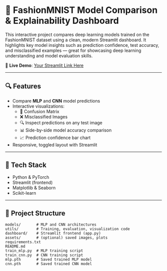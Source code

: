 # 👕 FashionMNIST Model Comparison & Explainability Dashboard

This interactive project compares deep learning models trained on the FashionMNIST dataset using a clean, modern Streamlit dashboard. It highlights key model insights such as prediction confidence, test accuracy, and misclassified examples — great for showcasing deep learning understanding and model evaluation skills.

🔗 **Live Demo**: [Your Streamlit Link Here](https://fashionmnist-dashboard-adikhxm9kazjbmpwxdjhgt.streamlit.app/)

---

## 🔍 Features

- Compare **MLP** and **CNN** model predictions
- Interactive visualizations:
  - 🔁 Confusion Matrix
  - ❌ Misclassified Images
  - 🔍 Inspect predictions on any test image
  - 📊 Side-by-side model accuracy comparison
  - 📈 Prediction confidence bar chart
- Responsive, toggled layout with Streamlit

---

## 🧰 Tech Stack

- Python & PyTorch
- Streamlit (frontend)
- Matplotlib & Seaborn
- Scikit-learn

---

## 📁 Project Structure

```plaintext
models/       # MLP and CNN architectures
utils/        # Training, evaluation, visualization code
dashboard/    # Streamlit frontend (app.py)
assets/       # (optional) saved images, plots
requirements.txt
README.md
train_mlp.py  # MLP training script
train_cnn.py  # CNN training script
mlp.pth       # Saved trained MLP model
cnn.pth       # Saved trained CNN model

